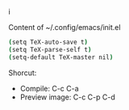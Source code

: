 i


Content of ~/.config/emacs/init.el
```bash
(setq TeX-auto-save t)
(setq TeX-parse-self t)
(setq-default TeX-master nil)
```

Shorcut:

* Compile:  C-c C-a
* Preview image: C-c C-p C-d